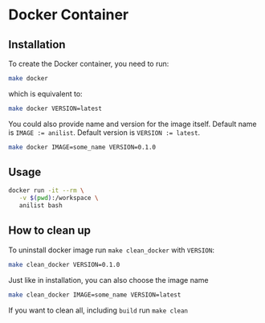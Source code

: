 # Docker Container

## Installation

To create the Docker container, you need to run:

```bash
make docker
```

which is equivalent to:

```bash
make docker VERSION=latest
```

You could also provide name and version for the image itself.
Default name is `IMAGE := anilist`.
Default version is `VERSION := latest`.

```bash
make docker IMAGE=some_name VERSION=0.1.0
```

## Usage

```bash
docker run -it --rm \
   -v $(pwd):/workspace \
   anilist bash
```

## How to clean up

To uninstall docker image run `make clean_docker` with `VERSION`:

```bash
make clean_docker VERSION=0.1.0
```

Just like in installation, you can also choose the image name

```bash
make clean_docker IMAGE=some_name VERSION=latest
```

If you want to clean all, including `build` run `make clean`
